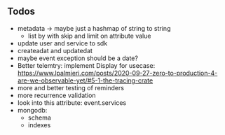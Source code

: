 
## Todos

- metadata -> maybe just a hashmap of string to string
    - list by with skip and limit on attribute value
- update user and service to sdk
- createadat and updatedat
- maybe event exception should be a date?
- Better telemtry: implement Display for usecase: https://www.lpalmieri.com/posts/2020-09-27-zero-to-production-4-are-we-observable-yet/#5-1-the-tracing-crate
- more and better testing of reminders
- more recurrence validation 
- look into this attribute: event.services
- mongodb:
    - schema
    - indexes
